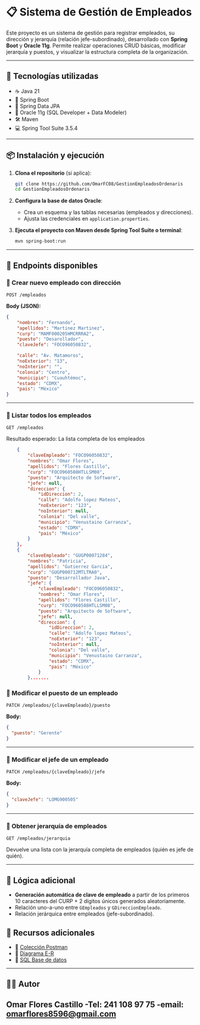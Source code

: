 # 📋 Sistema de Gestión de Empleados

Este proyecto es un sistema de gestión para registrar empleados, su dirección y jerarquía (relación jefe-subordinado), desarrollado con **Spring Boot** y **Oracle 11g**. Permite realizar operaciones CRUD básicas, modificar jerarquía y puestos, y visualizar la estructura completa de la organización.

---

## 🚀 Tecnologías utilizadas

- ☕ Java 21
- 🌱 Spring Boot
- 🧪 Spring Data JPA
- 🐘 Oracle 11g (SQL Developer + Data Modeler)
- 🛠 Maven
- 💻 Spring Tool Suite 3.5.4

---

## 📦 Instalación y ejecución

1. **Clona el repositorio** (si aplica):
   ```bash
   git clone https://github.com/OmarFC08/GestionEmpleadosOrdenaris
   cd GestionEmpleadosOrdenaris
   ```

2. **Configura la base de datos Oracle**:
   - Crea un esquema y las tablas necesarias (empleados y direcciones).
   - Ajusta las credenciales en `application.properties`.

3. **Ejecuta el proyecto con Maven desde Spring Tool Suite o terminal**:
   ```bash
   mvn spring-boot:run
   ```

---

## 🔧 Endpoints disponibles

### 📌 Crear nuevo empleado con dirección
```http
POST /empleados
```
**Body (JSON):**
```json
{
    "nombres": "Fernando",
    "apellidos": "Martinez Martinez",
    "curp": "MAMF000205HMCRRRA2",
    "puesto": "Desarollador",
    "claveJefe": "FOCO96050832",

    "calle": "Av. Matamoros",
    "noExterior": "13",
    "noInterior": "",
    "colonia": "Centro",
    "municipio": "Cuauhtémoc",
    "estado": "CDMX",
    "pais": "México"
}
```

---

### 📌 Listar todos los empleados
```http
GET /empleados
```
Resultado esperado: La lista completa de los empleados
```json
    {
        "claveEmpleado": "FOCO96050832",
        "nombres": "Omar Flores",
        "apellidos": "Flores Castillo",
        "curp": "FOCO960508HTLLSM08",
        "puesto": "Arquitecto de Software",
        "jefe": null,
        "direccion": {
            "idDireccion": 2,
            "calle": "Adolfo lopez Mateos",
            "noExterior": "123",
            "noInterior": null,
            "colonia": "Del valle",
            "municipio": "Venustaino Carranza",
            "estado": "CDMX",
            "pais": "México"
        }
    },
    {
        "claveEmpleado": "GUGP00071284",
        "nombres": "Patricia",
        "apellidos": "Gutierrez Garcia",
        "curp": "GUGP000712MTLTRA0",
        "puesto": "Desarrollador Java",
        "jefe": {
            "claveEmpleado": "FOCO96050832",
            "nombres": "Omar Flores",
            "apellidos": "Flores Castillo",
            "curp": "FOCO960508HTLLSM08",
            "puesto": "Arquitecto de Software",
            "jefe": null,
            "direccion": {
                "idDireccion": 2,
                "calle": "Adolfo lopez Mateos",
                "noExterior": "123",
                "noInterior": null,
                "colonia": "Del valle",
                "municipio": "Venustaino Carranza",
                "estado": "CDMX",
                "pais": "México"
            }
        }.......

```
### 📌 Modificar el puesto de un empleado
```http
PATCH /empleados/{claveEmpleado}/puesto
```
**Body:**
```json
{
  "puesto": "Gerente"
}
```

---

### 📌 Modificar el jefe de un empleado
```http
PATCH /empleados/{claveEmpleado}/jefe
```
**Body:**
```json
{
  "claveJefe": "LOMG900505"
}
```

---

### 📌 Obtener jerarquía de empleados
```http
GET /empleados/jerarquia
```

Devuelve una lista con la jerarquía completa de empleados (quién es jefe de quién).

---

## 🧠 Lógica adicional

- **Generación automática de clave de empleado** a partir de los primeros 10 caracteres del CURP + 2 dígitos únicos generados aleatoriamente.
- Relación uno-a-uno entre `GEmpleados` y `GDireccionEmpleado`.
- Relación jerárquica entre empleados (jefe-subordinado).

## 📁 Recursos adicionales

- 🧪 [Colección Postman](postman/ORDENARIS.postman_collection.json)
- 🧭 [Diagrama E-R](docs/diagrama-er.png)
- 🐘 [SQL Base de datos](docs/GestionEmpleados.sql)

---

## 👨‍💻 Autor

**Omar Flores Castillo**
-Tel: 241 108 97 75
-email: omarflores8596@gmail.com
---
